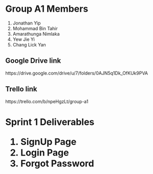 <h1>Group A1 Members</h1>
<ol>
<li>Jonathan Yip</li>
<li>Mohammad Bin Tahir</li>
<li>Amarathunga Nimlaka</li>
<li>Yew Jie Yi</li>
<li>Chang Lick Yan</li>
</ol>

<h2>Google Drive link</h2>
<a>https://drive.google.com/drive/u/7/folders/0AJN5q1Dk_OfKUk9PVA</a>
<h2>Trello link</h2>
<a>https://trello.com/b/npeHgzLt/group-a1</a>
<h1>Sprint 1 Deliverables</h>
<p>
<ol>
<li>SignUp Page</li>
<li>Login Page</li>
<li>Forgot Password</li>
</ol>



